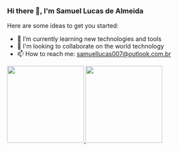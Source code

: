 ### Hi there 👋, I'm Samuel Lucas de Almeida


Here are some ideas to get you started:

- 🌱 I’m currently learning new technologies and tools
- 👯 I'm looking to collaborate on the world technology
- 📫 How to reach me: samuellucas007@outlook.com.br

<div>
    <a href="https://github.com/Samuellucas007">
    <img height="180em" src="https://github-readme-stats.vercel.app/api?username=Samuellucas007&show_icons=true&theme=dracula&include_all_commits=true&count_private=true"/>
    <img height="180em" src="https://github-readme-stats.vercel.app/api/top-langs/?usarname=Samuellucas007&layout=compact&langs_count=16&theme=dracula"/>
</div>